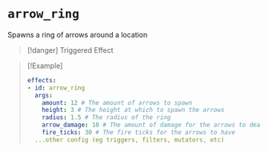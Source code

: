 # `arrow_ring`

Spawns a ring of arrows around a location

> [!danger] Triggered Effect

> [!Example]
> ```yaml
> effects:
> - id: arrow_ring
>   args:
>     amount: 12 # The amount of arrows to spawn
>     height: 3 # The height at which to spawn the arrows
>     radius: 1.5 # The radius of the ring
>     arrow_damage: 10 # The amount of damage for the arrows to deal
>     fire_ticks: 30 # The fire ticks for the arrows to have
>   ...other config (eg triggers, filters, mutators, etc)
> ```

